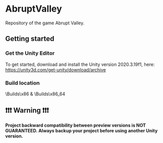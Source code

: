 # AbruptValley

Repository of the game Abrupt Valley.

## Getting started

### Get the Unity Editor

To get started, download and install the Unity version 2020.3.19f1, here: https://unity3d.com/get-unity/download/archive

### Build location

\Builds\x86 & 
\Builds\x86_64

## ❗️❗️❗️ Warning ❗️❗️❗️

**Project backward compatibility between preview versions is NOT GUARANTEED. Always backup your project before using another Unity version.**